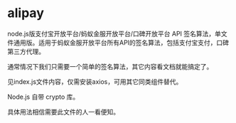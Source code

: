 # alipay
node.js版支付宝开放平台/蚂蚁金服开放平台/口碑开放平台 API 签名算法，单文件通用版。适用于蚂蚁金服开放平台所有API的签名算法，包括支付宝支付，口碑第三方代理。

通常情况下我们只需要一个简单的签名算法，其它内容看文档就能搞定了。

见index.js文件内容，仅需安装axios，可用其它同类组件替代。

Node.js 自带 crypto 库。

具体用法相信需要此文件的人一看便知。
